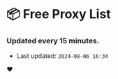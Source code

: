 # :package: Free Proxy List
### Updated every 15 minutes.

- Last updated: `2024-08-06 16:34`

:heart:
